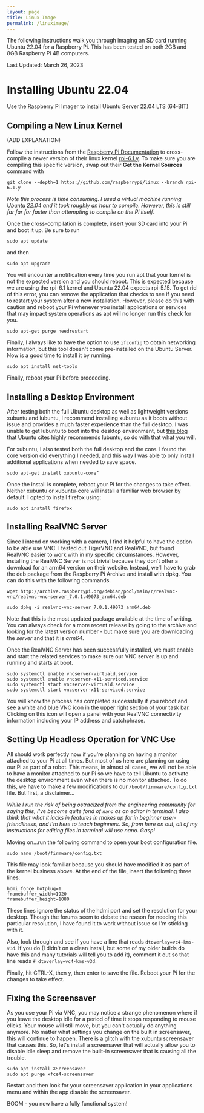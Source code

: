 ```yaml
---
layout: page
title: Linux Image
permalink: /linuximage/
---
```

The following instructions walk you through imaging an SD card running Ubuntu 22.04 for a Raspberry Pi. 
This has been tested on both 2GB and 8GB Raspberry Pi 4B computers. 

Last Updated: March 26, 2023

# Installing Ubuntu 22.04
Use the Raspberry Pi Imager to install Ubuntu Server 22.04 LTS (64-BIT)

## Compiling a New Linux Kernel
(ADD EXPLANATION)

Follow the instructions from the [Raspberry Pi Documentation](https://www.raspberrypi.com/documentation/computers/linux_kernel.html#cross-compiling-the-kernel) to cross-compile a newer version of their linux kernel [rpi-6.1.y](https://github.com/raspberrypi/linux). 
To make sure you are compiling this specific version, swap out their **Get the Kernel Sources** command with 
    
    git clone --depth=1 https://github.com/raspberrypi/linux --branch rpi-6.1.y

*Note this process is time consuming. 
I used a virtual machine running Ubuntu 22.04 and it took roughly an hour to compile. However, this is still far far far faster than attempting to compile on the Pi itself.* 

Once the cross-compilation is complete, insert your SD card into your Pi and boot it up. 
Be sure to run 

    sudo apt update 
    
and then

    sudo apt upgrade 

You will encounter a notification every time you run apt that your kernel is not the expected version and you should reboot. 
This is expected because we are using the rpi-6.1 kernel and Ubuntu 22.04 expects rpi-5.15.
To get rid of this error, you can remove the application that checks to see if you need to restart your system after a new installation. 
However, please do this with caution and reboot your Pi whenever you install applications or services that may impact system operations as apt will no longer run this check for you. 

    sudo apt-get purge needrestart

Finally, I always like to have the option to use `ifconfig` to obtain networking information, but this tool doesn't come pre-installed on the Ubuntu Server. 
Now is a good time to install it by running:

    sudo apt install net-tools

Finally, reboot your Pi before proceeding. 

## Installing a Desktop Environment
After testing both the full Ubuntu desktop as well as lightweight versions xubuntu and lubuntu, I recommend installing xubuntu as it boots without issue and provides a much faster experience than the full desktop. 
I was unable to get lubuntu to boot into the desktop environment, but [this blog](https://waldorf.waveform.org.uk/2020/ubuntu-desktops-on-the-pi.html) that Ubuntu cites highly recommends lubuntu, so do with that what you will. 

For xubuntu, I also tested both the full desktop and the core. I found the core version did everything I needed, and this way I was able to only install additional applications when needed to save space. 

    sudo apt-get install xubuntu-core^

Once the install is complete, reboot your Pi for the changes to take effect. 
Neither xubuntu or xubuntu-core will install a familiar web browser by default. 
I opted to install firefox using:

    sudo apt install firefox


## Installing RealVNC Server 
Since I intend on working with a camera, I find it helpful to have the option to be able use VNC. 
I tested out TigerVNC and RealVNC, but found RealVNC easier to work with in my specific circumstances. 
However, installing the RealVNC Server is not trivial because they don't offer a download for an arm64 version on their website. 
Instead, we'll have to grab the deb package from the Raspberry Pi Archive and install with dpkg. 
You can do this with the following commands. 

    wget http://archive.raspberrypi.org/debian/pool/main/r/realvnc-vnc/realvnc-vnc-server_7.0.1.49073_arm64.deb

    sudo dpkg -i realvnc-vnc-server_7.0.1.49073_arm64.deb

Note that this is the most updated package available at the time of writing. 
You can always check for a more recent release by going to the archive and looking for the latest version number - but make sure you are downloading the *server* and that it is *arm64*. 

Once the RealVNC Server has been successfully installed, we must enable and start the related services to make sure our VNC server is up and running and starts at boot. 

    sudo systemctl enable vncserver-virtuald.service
    sudo systemctl enable vncserver-x11-serviced.service
    sudo systemctl start vncserver-virtuald.service
    sudo systemctl start vncserver-x11-serviced.service

You will know the process has completed successfully if you reboot and see a white and blue VNC icon in the upper right section of your task bar. 
Clicking on this icon will open a panel with your RealVNC connectivity information including your IP address and catchphrase. 

## Setting Up Headless Operation for VNC Use
All should work perfectly now if you're planning on having a monitor attached to your Pi at all times. 
But most of us here are planning on using our Pi as part of a robot. 
This means, in almost all cases, we will not be able to have a monitor attached to our Pi so we have to tell Ubuntu to activate the desktop environment even when there is no monitor attached. 
To do this, we have to make a few modifications to our `/boot/firmware/config.txt` file. 
But first, a disclaimer...

*While I run the risk of being ostracized from the engineering community for saying this, I've become quite fond of `nano` as an editor in terminal. 
I also think that what it lacks in features in makes up for in beginner user-friendliness, and I'm here to teach beginners. 
So, from here on out, all of my instructions for editing files in terminal will use nano. Gasp!*

Moving on...run the following command to open your boot configuration file. 

    sudo nano /boot/firmware/config.txt

This file may look familiar because you should have modified it as part of the kernel business above.
At the end of the file, insert the following three lines:

    hdmi_force_hotplug=1
    framebuffer_width=1920
    framebuffer_height=1080

These lines ignore the status of the hdmi port and set the resolution for your desktop. 
Though the forums seem to debate the reason for needing this particular resolution, I have found it to work without issue so I'm sticking with it.  


Also, look through and see if you have a line that reads `dtoverlay=vc4-kms-v3d`. 
If you do (I didn't on a clean install, but some of my older builds do have this and many tutorials will tell you to add it), comment it out so that line reads `# dtoverlay=vc4-kms-v3d`.

Finally, hit CTRL-X, then y, then enter to save the file. 
Reboot your Pi for the changes to take effect. 

## Fixing the Screensaver
As you use your Pi via VNC, you may notice a strange phenomenon where if you leave the desktop idle for a period of time it stops responding to mouse clicks. 
Your mouse will still move, but you can't actually do anything anymore. 
No matter what settings you change on the built in screensaver, this will continue to happen. 
There is a glitch with the xubuntu screensaver that causes this. 
So, let's install a screensaver that will actually allow you to disable idle sleep and remove the built-in screensaver that is causing all the trouble. 

    sudo apt install XScreensaver
    sudo apt purge xfce4-screensaver

Restart and then look for your screensaver application in your applications menu and within the app disable the screensaver.

BOOM - you now have a fully functional system!
